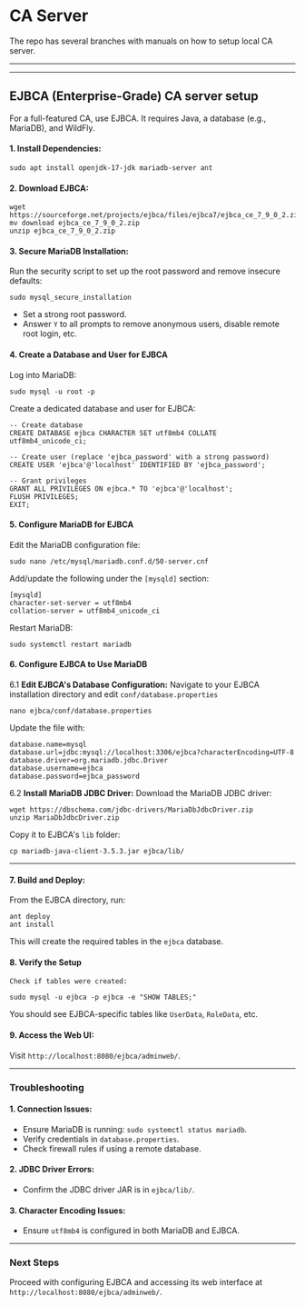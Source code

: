 # CA Server
The repo has several branches with manuals on how to setup local CA server.
___
___

## EJBCA (Enterprise-Grade) CA server setup

For a full-featured CA, use EJBCA. It requires Java, a database (e.g., MariaDB), and WildFly.

#### 1. **Install Dependencies:**
```
sudo apt install openjdk-17-jdk mariadb-server ant
```

#### 2. **Download EJBCA:**
```
wget https://sourceforge.net/projects/ejbca/files/ejbca7/ejbca_ce_7_9_0_2.zip/download
mv download ejbca_ce_7_9_0_2.zip
unzip ejbca_ce_7_9_0_2.zip
```

#### 3. **Secure MariaDB Installation:**

   Run the security script to set up the root password and remove insecure defaults:
```
sudo mysql_secure_installation
```
- Set a strong root password.
- Answer `Y` to all prompts to remove anonymous users, disable remote root login, etc.

#### 4. **Create a Database and User for EJBCA**

   Log into MariaDB:
   ```
   sudo mysql -u root -p
   ```
   Create a dedicated database and user for EJBCA:
```
-- Create database
CREATE DATABASE ejbca CHARACTER SET utf8mb4 COLLATE utf8mb4_unicode_ci;

-- Create user (replace 'ejbca_password' with a strong password)
CREATE USER 'ejbca'@'localhost' IDENTIFIED BY 'ejbca_password';

-- Grant privileges
GRANT ALL PRIVILEGES ON ejbca.* TO 'ejbca'@'localhost';
FLUSH PRIVILEGES;
EXIT;
```

#### 5. **Configure MariaDB for EJBCA**
   Edit the MariaDB configuration file:
   ```
   sudo nano /etc/mysql/mariadb.conf.d/50-server.cnf
   ```
   Add/update the following under the `[mysqld]` section:
   ```
   [mysqld]
   character-set-server = utf8mb4
   collation-server = utf8mb4_unicode_ci
   ```
   Restart MariaDB:
   ```
   sudo systemctl restart mariadb
   ```

#### 6. **Configure EJBCA to Use MariaDB**
   6.1 **Edit EJBCA's Database Configuration:**
   Navigate to your EJBCA installation directory and edit `conf/database.properties`
   ```
nano ejbca/conf/database.properties
```
Update the file with:
```
database.name=mysql
database.url=jdbc:mysql://localhost:3306/ejbca?characterEncoding=UTF-8
database.driver=org.mariadb.jdbc.Driver
database.username=ejbca
database.password=ejbca_password
```

6.2 **Install MariaDB JDBC Driver:**
Download the MariaDB JDBC driver:
```
wget https://dbschema.com/jdbc-drivers/MariaDbJdbcDriver.zip
unzip MariaDbJdbcDriver.zip
```

Copy it to EJBCA's `lib` folder:
```
cp mariadb-java-client-3.5.3.jar ejbca/lib/
```
---



#### 7. **Build and Deploy:**
   From the EJBCA directory, run:
```
ant deploy
ant install
```
This will create the required tables in the `ejbca` database.

#### 8. **Verify the Setup**
    Check if tables were created:
   ```
   sudo mysql -u ejbca -p ejbca -e "SHOW TABLES;"
   ```
   You should see EJBCA-specific tables like `UserData`, `RoleData`, etc.

#### 9. **Access the Web UI:**

   Visit `http://localhost:8080/ejbca/adminweb/`.

___

### Troubleshooting

#### 1. Connection Issues:
- Ensure MariaDB is running: `sudo systemctl status mariadb`.
- Verify credentials in `database.properties`.
- Check firewall rules if using a remote database.

#### 2. JDBC Driver Errors:
- Confirm the JDBC driver JAR is in `ejbca/lib/`.

#### 3. Character Encoding Issues:
- Ensure `utf8mb4` is configured in both MariaDB and EJBCA.

___

### Next Steps

Proceed with configuring EJBCA and accessing its web interface at `http://localhost:8080/ejbca/adminweb/`.

